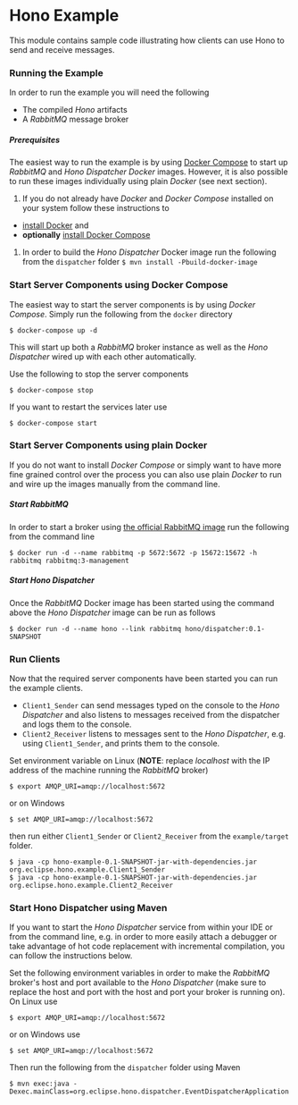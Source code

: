 # Hono Example

This module contains sample code illustrating how clients can use Hono to send and receive messages.

### Running the Example

In order to run the example you will need the following

* The compiled *Hono* artifacts
* A *RabbitMQ* message broker

##### Prerequisites

The easiest way to run the example is by using [Docker Compose](https://docs.docker.com/compose) to start up *RabbitMQ* and *Hono Dispatcher* *Docker* images. However, it is also possible to run these images individually using plain *Docker* (see next section).

1. If you do not already have *Docker* and *Docker Compose* installed on your system follow these instructions to
  * [install Docker](https://docs.docker.com/engine/installation/) and
  * **optionally** [install Docker Compose](https://docs.docker.com/compose/install/)
1. In order to build the *Hono Dispatcher* Docker image run the following from the `dispatcher` folder
   `$ mvn install -Pbuild-docker-image`

### Start Server Components using Docker Compose

The easiest way to start the server components is by using *Docker Compose*. Simply run the following from the `docker` directory

    $ docker-compose up -d

This will start up both a *RabbitMQ* broker instance as well as the *Hono Dispatcher* wired up with each other automatically.

Use the following to stop the server components

    $ docker-compose stop

If you want to restart the services later use

    $ docker-compose start

### Start Server Components using plain Docker

If you do not want to install *Docker Compose* or simply want to have more fine grained control over the process
you can also use plain *Docker* to run and wire up the images manually from the command line.

##### Start RabbitMQ

In order to start a broker using [the official RabbitMQ image](https://hub.docker.com/_/rabbitmq/) run the following from the
command line

    $ docker run -d --name rabbitmq -p 5672:5672 -p 15672:15672 -h rabbitmq rabbitmq:3-management

##### Start Hono Dispatcher

Once the *RabbitMQ* Docker image has been started using the command above the *Hono Dispatcher* image can be run as follows

    $ docker run -d --name hono --link rabbitmq hono/dispatcher:0.1-SNAPSHOT

### Run Clients

Now that the required server components have been started you can run the example clients.
* `Client1_Sender` can send messages typed on the console to the *Hono Dispatcher* and also listens to messages received from the dispatcher and logs them to the console.
* `Client2_Receiver` listens to messages sent to the *Hono Dispatcher*, e.g. using `Client1_Sender`, and prints them to the console.

Set environment variable on Linux (**NOTE**: replace *localhost* with the IP address of the machine running the *RabbitMQ* broker)

    $ export AMQP_URI=amqp://localhost:5672

or on Windows

    $ set AMQP_URI=amqp://localhost:5672

then run either `Client1_Sender` or `Client2_Receiver` from the `example/target` folder.

    $ java -cp hono-example-0.1-SNAPSHOT-jar-with-dependencies.jar org.eclipse.hono.example.Client1_Sender
    $ java -cp hono-example-0.1-SNAPSHOT-jar-with-dependencies.jar org.eclipse.hono.example.Client2_Receiver

### Start Hono Dispatcher using Maven

If you want to start the *Hono Dispatcher* service from within your IDE or from the command line, e.g. in order to more easily attach a debugger or take advantage of hot code replacement with incremental compilation, you can follow the instructions below.

Set the following environment variables in order to make the *RabbitMQ* broker's host and port available to the *Hono Dispatcher* (make sure to replace the host and port with the host and port your broker is running on). On Linux use

    $ export AMQP_URI=amqp://localhost:5672

or on Windows use

    $ set AMQP_URI=amqp://localhost:5672

Then run the following from the `dispatcher` folder using Maven

    $ mvn exec:java -Dexec.mainClass=org.eclipse.hono.dispatcher.EventDispatcherApplication

